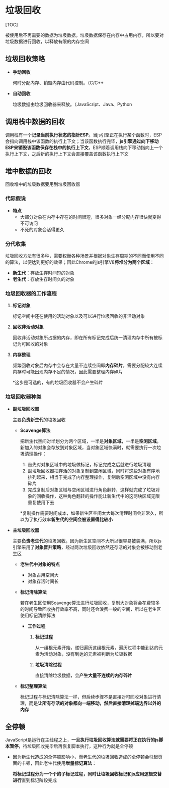 # 垃圾回收

[TOC]

被使用后不再需要的数据为垃圾数据。垃圾数据保存在内存中占用内存，所以要对垃圾数据进行回收，以释放有限的内存空间



## 垃圾回收策略

- **手动回收**

  何时分配内存、销毁内存由代码控制。（C/C++

- **自动回收**

  垃圾数据由垃圾回收器来释放。（JavaScript、Java、Python



## 调用栈中数据的回收

调用栈有一个**记录当前执行状态的指针ESP**。当js引擎正在执行某个函数时，ESP会指向调用栈中该函数的执行上下文；当该函数执行完毕，**js引擎通过向下移动ESP来销毁该函数保存在栈中的执行上下文**，ESP顺着调用栈向下移动指向上一个执行上下文，之后新的执行上下文会直接覆盖该函数执行上下文



## 堆中数据的回收

回收堆中的垃圾数据要用到垃圾回收器



### 代际假说

- **特点**
  - 大部分对象在内存中存在的时间很短，很多对象一经分配内存很快就变得不可访问
  - 不死的对象会活得更久



### 分代收集

垃圾回收方法有很多种，需要权衡各种场景并根据对象生存周期的不同而使用不同的算法，以便达到更好的效果；因此Chrome的js引擎V8**将堆分为两个区域**：

- **新生代**：存放生存时间短的对象
- **老生代**：存放生存时间久的对象



### 垃圾回收器的工作流程

1. **标记对象**

   标记空间中还在使用的活动对象以及可以进行垃圾回收的非活动对象

2. **回收非活动对象**

   回收非活动对象所占据的内存，即在所有标记完成后统一清理内存中所有被标记为可回收的对象

3. **内存整理**

   频繁回收对象后内存中会存在大量不连续空间即**内存碎片**，需要分配较大连续内存时可能出现内存不足的情况，因此需要整理内存碎片

   *这步是可选的，有的垃圾回收器不会产生碎片



### 垃圾回收器种类

- **副垃圾回收器**

  主要**负责新生代**的垃圾回收

  - **Scavenge算法**

    把新生代空间对半划分为两个区域，一半是**对象区域**，一半是**空闲区域**。新加入的对象会存放到对象区域，当对象区域快满时，就需要执行一次垃圾清理操作：

    1. 首先对对象区域中的垃圾做标记，标记完成之后就进行垃圾清理
    2. 副垃圾回收器把存活的对象复制到空闲区域，同时将这些对象有序地排列起来，相当于完成了内存整理操作，复制后空闲区域中没有内存碎片
    3. 完成复制后对象区域与空闲区域进行角色翻转，这样就完成了垃圾对象的回收操作，这种角色翻转的操作能让新生代中的这两块区域无限重复使用下去

    *复制操作需要时间成本，如果新生区空间太大每次清理时间会非常久，所以为了执行效率**新生代的空间会被设置得比较小**

- **主垃圾回收器**

  主要**负责老生代**的垃圾回收。因为新生区空间不大所以很容易被装满，所以js引擎采用了**对象晋升策略**，经过两次垃圾回收依然还存活的对象会被移动到老生区

  - **老生代中对象的特点**

    - 对象占用空间大
    - 对象存活时间长

  - **标记清除算法**

    若在老生区使用Scavenge算法进行垃圾回收，复制大对象将会花费较多的时间导致回收执行效率不高，同时还会浪费一般的空间，所以在老生区使用标记清除算法

    - **工作过程**

      1. **标记过程**

         从一组根元素开始，递归遍历这组根元素，遍历过程中能到达的元素为活动对象，没有到达的元素被判断为垃圾数据

      2. **垃圾清除过程**

         直接清除垃圾数据，会**产生大量不连续的内存碎片**

  - **标记整理算法**

    标记过程与标记清除算法一样，但后续步骤不是直接对可回收对象进行清理，而是**让所有存活的对象都向一端移动，然后直接清理掉端边界以外的内存**



## 全停顿

JavaScript是运行在主线程之上，**一旦执行垃圾回收算法就需要将正在执行的js脚本暂停**，待垃圾回收完毕后再恢复脚本执行，这种行为就是全停顿

- 因为新生代造成的全停顿影响小，而老生代的垃圾回收造成的全停顿会引起页面的卡顿，因此老生代使用**增量标记算法**：

  **将标记过程分为一个个的子标记过程，同时让垃圾回收标记和js应用逻辑交替进行**直到标记阶段完成